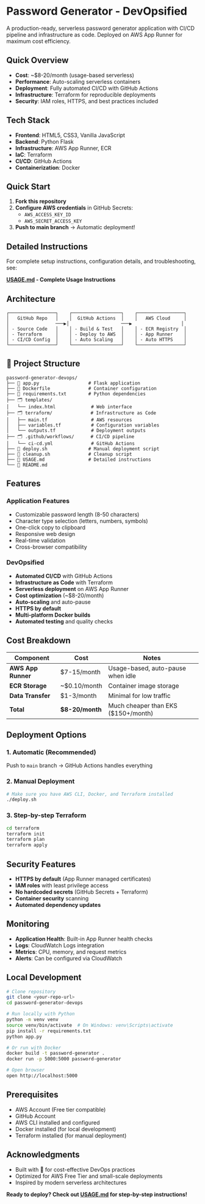 # Password Generator - DevOpsified

A production-ready, serverless password generator application with CI/CD pipeline and infrastructure as code. Deployed on AWS App Runner for maximum cost efficiency.

##  Quick Overview

- **Cost**: ~$8-20/month (usage-based serverless)
- **Performance**: Auto-scaling serverless containers
- **Deployment**: Fully automated CI/CD with GitHub Actions
- **Infrastructure**: Terraform for reproducible deployments
- **Security**: IAM roles, HTTPS, and best practices included

##  Tech Stack

- **Frontend**: HTML5, CSS3, Vanilla JavaScript
- **Backend**: Python Flask
- **Infrastructure**: AWS App Runner, ECR
- **IaC**: Terraform
- **CI/CD**: GitHub Actions
- **Containerization**: Docker

##  Quick Start

1. **Fork this repository**
2. **Configure AWS credentials** in GitHub Secrets:
   - `AWS_ACCESS_KEY_ID`
   - `AWS_SECRET_ACCESS_KEY`
3. **Push to main branch** → Automatic deployment!

##  Detailed Instructions

For complete setup instructions, configuration details, and troubleshooting, see:

**[USAGE.md](./USAGE.md) - Complete Usage Instructions**

##  Architecture

```
┌─────────────────┐    ┌──────────────────┐    ┌─────────────────┐
│   GitHub Repo   │    │  GitHub Actions  │    │   AWS Cloud     │
│                 ───▶│                   ───▶                  │
│ - Source Code   │    │ - Build & Test   │    │ - ECR Registry  │
│ - Terraform     │    │ - Deploy to AWS  │    │ - App Runner    │
│ - CI/CD Config  │    │ - Auto Scaling   │    │ - Auto HTTPS    │
└─────────────────┘    └──────────────────┘    └─────────────────┘
```

## 🔧 Project Structure

```
password-generator-devops/
├── 📄 app.py                  # Flask application
├── 📄 Dockerfile              # Container configuration
├── 📄 requirements.txt        # Python dependencies
├── 🗂️ templates/
│   └── index.html             # Web interface
├── 🗂️ terraform/              # Infrastructure as Code
│   ├── main.tf                # AWS resources
│   ├── variables.tf           # Configuration variables
│   └── outputs.tf             # Deployment outputs
├── 🗂️ .github/workflows/      # CI/CD pipeline
│   └── ci-cd.yml              # GitHub Actions
├── 📄 deploy.sh               # Manual deployment script
├── 📄 cleanup.sh              # Cleanup script
├── 📄 USAGE.md                # Detailed instructions
└── 📄 README.md              
```

##  Features

### Application Features
-  Customizable password length (8-50 characters)
-  Character type selection (letters, numbers, symbols)
-  One-click copy to clipboard
-  Responsive web design
-  Real-time validation
-  Cross-browser compatibility

### DevOpsified
-  **Automated CI/CD** with GitHub Actions
-  **Infrastructure as Code** with Terraform
-  **Serverless deployment** on AWS App Runner
-  **Cost optimization** (~$8-20/month)
-  **Auto-scaling** and auto-pause
-  **HTTPS by default**
-  **Multi-platform Docker builds**
-  **Automated testing** and quality checks

##  Cost Breakdown

| Component | Cost | Notes |
|-----------|------|-------|
| **AWS App Runner** | $7-15/month | Usage-based, auto-pause when idle |
| **ECR Storage** | ~$0.10/month | Container image storage |
| **Data Transfer** | $1-3/month | Minimal for low traffic |
| **Total** | **$8-20/month** | Much cheaper than EKS ($150+/month) |

##  Deployment Options

### 1. Automatic (Recommended)
Push to `main` branch → GitHub Actions handles everything

### 2. Manual Deployment
```bash
# Make sure you have AWS CLI, Docker, and Terraform installed
./deploy.sh
```

### 3. Step-by-step Terraform
```bash
cd terraform
terraform init
terraform plan
terraform apply
```

##  Security Features

-  **HTTPS by default** (App Runner managed certificates)
-  **IAM roles** with least privilege access
-  **No hardcoded secrets** (GitHub Secrets + Terraform)
-  **Container security** scanning
-  **Automated dependency updates**

##  Monitoring

- **Application Health**: Built-in App Runner health checks
- **Logs**: CloudWatch Logs integration
- **Metrics**: CPU, memory, and request metrics
- **Alerts**: Can be configured via CloudWatch

##  Local Development

```bash
# Clone repository
git clone <your-repo-url>
cd password-generator-devops

# Run locally with Python
python -m venv venv
source venv/bin/activate  # On Windows: venv\Scripts\activate
pip install -r requirements.txt
python app.py

# Or run with Docker
docker build -t password-generator .
docker run -p 5000:5000 password-generator

# Open browser
open http://localhost:5000
```

##  Prerequisites

- AWS Account (Free tier compatible)
- GitHub Account
- AWS CLI installed and configured
- Docker installed (for local development)
- Terraform installed (for manual deployment)


## Acknowledgments

- Built with 💙 for cost-effective DevOps practices
- Optimized for AWS Free Tier and small-scale deployments
- Inspired by modern serverless architectures



**Ready to deploy? Check out [USAGE.md](./USAGE.md) for step-by-step instructions!**
